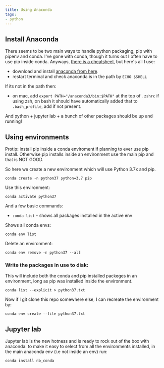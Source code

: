 ```yaml
---
title: Using Anaconda
tags:
- python
---
```


## Install Anaconda

There seems to be two main ways to handle python packaging, pip with pipenv and conda. I've gone with conda, though it turns out I often have to use pip inside conda. Anyways, [there is a cheatsheet](https://conda.io/docs/_downloads/conda-cheatsheet.pdf), but here's all I use:

- download and install [anaconda from here](https://www.anaconda.com/download).
- restart terminal and check anaconda is in the path by `ECHO $SHELL`

If its not in the path then:

- on mac, add `export PATH="/anaconda3/bin:$PATH"` at the top of `.zshrc` if using zsh, on bash it should have automatically added that to `.bash_profile`, add if not present.

And python + jupyter lab + a bunch of other packages should be up and running!

## Using environments

Protip: install pip inside a conda enviroment if planning to ever use pip install. Otherwise pip installs inside an environment use the main pip and that is NOT GOOD. 

So here we create a new environment which will use Python 3.7x and pip.

`conda create -n python37 python=3.7 pip`

Use this environment:

`conda activate python37`

And a few basic commands:

- `conda list` - shows all packages installed in the active env

Shows all conda envs:

`conda env list`

Delete an environment:

`conda env remove -n python37 --all`

### Write the packages in use to disk:

This will include both the conda and pip installed packeges in an environment, long as pip was installed inside the environment.

`conda list --explicit > python37.txt`

Now if I git clone this repo somewhere else, I can recreate the environment by:

`conda env create --file python37.txt`

## Jupyter lab

Jupyter lab is the new hotness and is ready to rock out of the box with anaconda. to make it easy to select from all the environments installed, in the main anaconda env (i.e not inside an env) run:

`conda install nb_conda`

